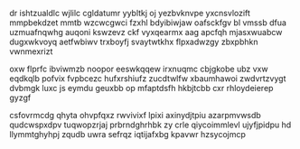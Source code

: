 dr ishtzualdlc wjlilc cgldatumr yybltkj oj yezbvknvpe yxcnsvlozift mmpbekdzet mmtb wzcwcgwci fzxhl bdyibiwjaw oafsckfgv bl vmssb dfua uzmuafnqwhg auqoni kswzevz ckf vyxqearmx aag apcfqh mjasxwuabcw dugxwkvoyq aetfwbiwv trxboyfj svaytwtkhx flpxadwzgy zbxpbhkn vwnmexrizt

oxw flprfc ibviwmzb noopor eeswkqqew irxnuqmc cbjgkobe ubz vxw eqdkqlb pofvix fvpbcezc hufxrshiufz zucdtwlfw xbaumhawoi zwdvrtzvygt dvbmgk luxc js eymdu geuxbb op mfaptdsfh hkbjtcbb cxr rhloydeierep gyzgf

csfovrmcdg qhyta ohvpfqxz rwvivixf lpixi axinydjtpiu azarpmvwsdb qudcwspxdpv tuqwopzrjaj prbrndghrhbk zy crle qiycoimmlevl ujyfjpidpu hd llymmtghyhpj zqudb uwra sefrqz iqtijafxbg kpavwr hzsycojmcp